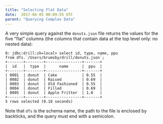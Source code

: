 ```yaml
---
title: "Selecting Flat Data"
date:  2017-04-05 00:09:55 UTC  
parent: "Querying Complex Data"
---
```

A very simple query against the `donuts.json` file returns the values for the
five "flat" columns (the columns that contain data at the top level only: no
nested data):

    0: jdbc:drill:zk=local> select id, type, name, ppu
    from dfs.`/Users/brumsby/drill/donuts.json`;
    +-------+--------+----------------+-------+
    |  id   |  type  |      name      |  ppu  |
    +-------+--------+----------------+-------+
    | 0001  | donut  | Cake           | 0.55  |
    | 0002  | donut  | Raised         | 0.69  |
    | 0003  | donut  | Old Fashioned  | 0.55  |
    | 0004  | donut  | Filled         | 0.69  |
    | 0005  | donut  | Apple Fritter  | 1.0   |
    +-------+--------+----------------+-------+
    5 rows selected (0.18 seconds)

Note that `dfs` is the schema name, the path to the file is enclosed by
backticks, and the query must end with a semicolon.

